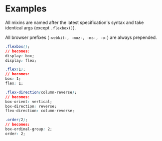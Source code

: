 Examples
========

All mixins are named after the latest specification's syntax and take identical args (except `.flexbox()`).

All browser prefixes (`-webkit-, -moz-, -ms-, -o-`) are always prepended.

```css
.flexbox();
// becomes:
display: box;
display: flex;

.flex(1);
// becomes:
box: 1;
flex: 1;

.flex-direction(column-reverse);
// becomes:
box-orient: vertical;
box-direction: reverse;
flex-direction: column-reverse;

.order(2);
// becomes:
box-ordinal-group: 2;
order: 2;
```

